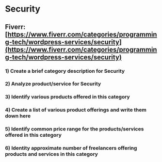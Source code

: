 # Security
## Fiverr: [https://www.fiverr.com/categories/programming-tech/wordpress-services/security](https://www.fiverr.com/categories/programming-tech/wordpress-services/security)
### 1) Create a brief category description for Security
### 2) Analyze product/service for Security
### 3) Identify various products offered in this category
### 4) Create a list of various product offerings and write them down here
### 5) Identify common price range for the products/services offered in this category
### 6) Identity approximate number of freelancers offering products and services in this category
